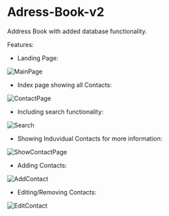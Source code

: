 # Adress-Book-v2
Address Book with added database functionality.

Features: 
  - Landing Page: 
  
![MainPage](https://user-images.githubusercontent.com/56028164/69961742-c9f09700-150c-11ea-9acf-11293f367731.PNG)

  - Index page showing all Contacts:
  
![ContactPage](https://user-images.githubusercontent.com/56028164/69961750-cf4de180-150c-11ea-8c80-fcc9aba08ae4.PNG)

   - Including search functionality:
    
![Search](https://user-images.githubusercontent.com/56028164/69962356-26a08180-150e-11ea-99fc-b1d3ffae7271.PNG)

  - Showing Induvidual Contacts for more information: 
  
![ShowContactPage](https://user-images.githubusercontent.com/56028164/69962360-286a4500-150e-11ea-85a0-aa1b3b841a81.PNG)

  - Adding Contacts:
  
![AddContact](https://user-images.githubusercontent.com/56028164/69961747-cceb8780-150c-11ea-9f2f-988c417f3fe7.PNG)

  - Editing/Removing Contacts:
  
![EditContact](https://user-images.githubusercontent.com/56028164/69961761-d4129580-150c-11ea-8381-09bbab6316b6.PNG)
